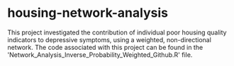 # housing-network-analysis

This project investigated the contribution of individual poor housing quality indicators to depressive symptoms, using a weighted, non-directional network. The code associated with this project can be found in the 'Network_Analysis_Inverse_Probability_Weighted_Github.R' file.
